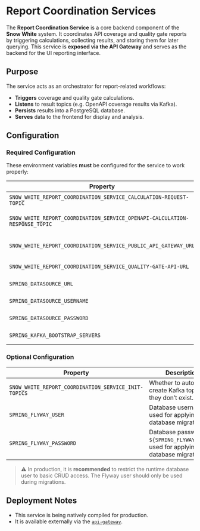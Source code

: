 # Report Coordination Services

The **Report Coordination Service** is a core backend component of the **Snow White** system.
It coordinates API coverage and quality gate reports by triggering calculations, collecting results, and storing them for later querying.
This service is **exposed via the API Gateway** and serves as the backend for the UI reporting interface.

## Purpose

The service acts as an orchestrator for report-related workflows:

- **Triggers** coverage and quality gate calculations.
- **Listens** to result topics (e.g. OpenAPI coverage results via Kafka).
- **Persists** results into a PostgreSQL database.
- **Serves** data to the frontend for display and analysis.

## Configuration

### Required Configuration

These environment variables **must** be configured for the service to work properly:

| Property                                                                    | Description                                                                                                | Example Value                                                 |
| --------------------------------------------------------------------------- | ---------------------------------------------------------------------------------------------------------- | ------------------------------------------------------------- |
| `SNOW_WHITE_REPORT_COORDINATION_SERVICE_CALCULATION-REQUEST-TOPIC`          | Kafka topic to which calculation requests are sent.                                                        | `snow-white-calculation-request`                              |
| `SNOW_WHITE_REPORT_COORDINATION_SERVICE_OPENAPI-CALCULATION-RESPONSE_TOPIC` | Kafka topic from which calculation responses are consumed.                                                 | `snow-white-openapi-calculation-response`                     |
| `SNOW_WHITE_REPORT_COORDINATION_SERVICE_PUBLIC_API_GATEWAY_URL`             | Public URL of the [`api-gateway`](../api-gateway). Used to construct external links and route information. | `http://localhost`                                            |
| `SNOW_WHITE_REPORT_COORDINATION_SERVICE_QUALITY-GATE-API-URL`               | Internal URL to the `quality-gate-api` for data collection.                                                | `http://quality-gate-api:8080`                                |
| `SPRING_DATASOURCE_URL`                                                     | JDBC URL for the PostgreSQL instance.                                                                      | `jdbc:postgresql://postgres:5432/report-coordination-service` |
| `SPRING_DATASOURCE_USERNAME`                                                | Runtime database username (read/write).                                                                    | `report_coord_app`                                            |
| `SPRING_DATASOURCE_PASSWORD`                                                | Runtime database password (of `${SPRING_DATASOURCE_PASSWORD}`).                                            | `strongpassword2`                                             |
| `SPRING_KAFKA_BOOTSTRAP_SERVERS`                                            | Kafka bootstrap servers used for messaging.                                                                | `kafka:9094`                                                  |

### Optional Configuration

| Property                                             | Description                                                                           | Default Value                   |
| ---------------------------------------------------- | ------------------------------------------------------------------------------------- | ------------------------------- |
| `SNOW_WHITE_REPORT_COORDINATION_SERVICE_INIT-TOPICS` | Whether to auto-create Kafka topics if they don’t exist.                              | `false`                         |
| `SPRING_FLYWAY_USER`                                 | Database username used for applying database migrations.                              | `${SPRING_DATASOURCE_USERNAME}` |
| `SPRING_FLYWAY_PASSWORD`                             | Database password (of `${SPRING_FLYWAY_USER}`) used for applying database migrations. | `${SPRING_DATASOURCE_PASSWORD}` |

> ⚠️ In production, it is **recommended** to restrict the runtime database user to basic CRUD access.
> The Flyway user should only be used during migrations.

## Deployment Notes

- This service is being natively compiled for production.
- It is available externally via the [`api-gateway`](../api-gateway).
